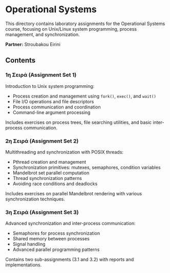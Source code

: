# Operational Systems

This directory contains laboratory assignments for the Operational Systems course, focusing on Unix/Linux system programming, process management, and synchronization.

**Partner:** Stroubakou Eirini

## Contents

### 1η Σειρά (Assignment Set 1)

Introduction to Unix system programming:

- Process creation and management using `fork()`, `exec()`, and `wait()`
- File I/O operations and file descriptors
- Process communication and coordination
- Command-line argument processing

Includes exercises on process trees, file searching utilities, and basic inter-process communication.

### 2η Σειρά (Assignment Set 2)

Multithreading and synchronization with POSIX threads:

- Pthread creation and management
- Synchronization primitives: mutexes, semaphores, condition variables
- Mandelbrot set parallel computation
- Thread synchronization patterns
- Avoiding race conditions and deadlocks

Includes exercises on parallel Mandelbrot rendering with various synchronization techniques.

### 3η Σειρά (Assignment Set 3)

Advanced synchronization and inter-process communication:

- Semaphores for process synchronization
- Shared memory between processes
- Signal handling
- Advanced parallel programming patterns

Contains two sub-assignments (3.1 and 3.2) with reports and implementations.
